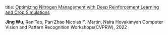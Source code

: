 
title: [Optimizing Nitrogen Management with Deep Reinforcement Learning and
Crop Simulations](http://jingwu6.github.io/files/RL_CVPR_Workshop_New_.pdf)

**Jing Wu**, Ran Tao, Pan Zhao Nicolas F. Martin, Naira Hovakimyan
Computer Vision and Pattern Recognition Workshops(CVPRW), 2022


